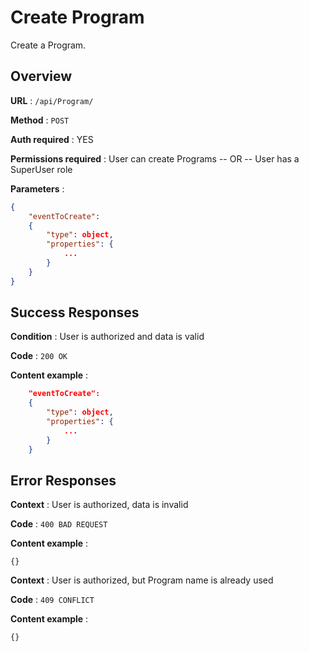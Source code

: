# Create Program

Create a Program.

## Overview

**URL** : `/api/Program/`

**Method** : `POST`

**Auth required** : YES

**Permissions required** : User can create Programs -- OR -- User has a SuperUser role

**Parameters** :

```json
{
    "eventToCreate":
    {
        "type": object,
        "properties": {
            ...
        }
    }
}
```

## Success Responses

**Condition** : User is authorized and data is valid

**Code** : `200 OK`

**Content example** :

```json
    "eventToCreate":
    {
        "type": object,
        "properties": {
            ...
        }
    }
```

## Error Responses

**Context** : User is authorized, data is invalid

**Code** : `400 BAD REQUEST`

**Content example** :

```
{}
```

**Context** : User is authorized, but Program name is already used

**Code** : `409 CONFLICT`

**Content example** :

```
{}
```
